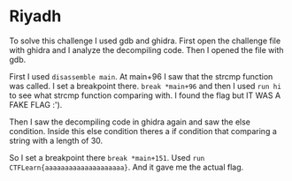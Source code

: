 # Riyadh

To solve this challenge I used gdb and ghidra. First open the challenge file with ghidra and I analyze the decompiling code.
Then I opened the file with gdb.

First I used ```disassemble main```. At main+96 I saw that the strcmp function was called. I set a breakpoint there.
```break *main+96``` and then I used ```run hi``` to see what strcmp function comparing with. I found the flag but IT WAS A FAKE FLAG :').

Then I saw the decompiling code in ghidra again and saw the else condition. Inside this else condition theres a if condition that comparing
a string with a length of 30. 

So I set a breakpoint there `break *main+151`. Used `run CTFLearn{aaaaaaaaaaaaaaaaaaaa}`. And it gave me the actual flag.
